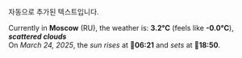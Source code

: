 
자동으로 추가된 텍스트입니다.

<!--START_SECTION:weather:moscow-->
Currently in **Moscow** (RU), the weather is: **3.2°C** (feels like **-0.0°C**), ***scattered clouds***<br/>
On *March 24, 2025*, the *sun rises* at 🌅**06:21** and *sets* at 🌇**18:50**.
<!--END_SECTION:weather-->
